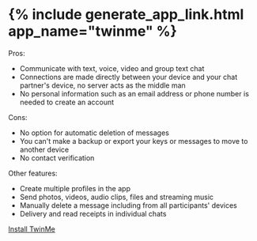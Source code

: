 <tr>
<td style="vertical-align:top"><h1>{% include generate_app_link.html app_name="twinme" %}</h1></td>
<td>
  Pros:
  <ul>
  <li>Communicate with text, voice, video and group text chat</li>
  <li>Connections are made directly between your device and your chat partner's device, no server acts as the middle man</li>
  <li>No personal information such as an email address or phone number is needed to create an account</li>
  </ul>
  Cons:
  <ul>
  <li>No option for automatic deletion of messages</li>
  <li>You can't make a backup or export your keys or messages to move to another device</li>
  <li>No contact verification</li>
  </ul>
  Other features:
  <ul>
  <li>Create multiple profiles in the app</li>
  <li>Send photos, videos, audio clips, files and streaming music</li>
  <li>Manually delete a message including from all participants' devices</li>
  <li>Delivery and read receipts in individual chats</li>
  </ul>
  <a href="/install_twinme.html" {{ site.class_button_internal }}>Install TwinMe</a><br>
  <br>
</td>
</tr>
